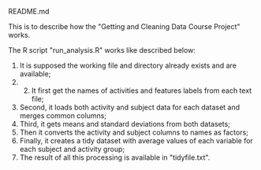 README.md

This is to describe how the "Getting and Cleaning Data Course Project" works.

The R script "run_analysis.R" works like described below:

1.	It is supposed the working file and directory already exists and are available;
2.	2.	It first get the names of activities and features labels from each text file;
3.	Second, it loads both activity and subject data for each dataset and merges common columns;
4.	Third, it gets means and standard deviations from both datasets;
5.	Then it converts the activity and subject columns to names as factors;
6.	Finally, it creates a tidy dataset with average values of each variable for each subject and activity group;
7.	The result of all this processing is available in "tidyfile.txt".


